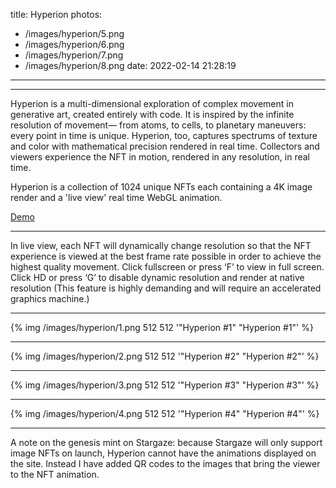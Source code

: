 title: Hyperion
photos:
  - /images/hyperion/5.png
  - /images/hyperion/6.png
  - /images/hyperion/7.png
  - /images/hyperion/8.png
date: 2022-02-14 21:28:19
---
---

Hyperion is a multi-dimensional exploration of complex movement in generative art, created entirely with code. It is inspired by the infinite resolution of movement— from atoms, to cells, to planetary maneuvers: every point in time is unique. Hyperion, too, captures spectrums of texture and color with mathematical precision rendered in real time. Collectors and viewers experience the NFT in motion, rendered in any resolution, in real time.

Hyperion is a collection of 1024 unique NFTs each containing a 4K image render and a 'live view' real time WebGL animation.

[Demo](https://stewart.codes/static/hyperion-demo/)

---

In live view, each NFT will dynamically change resolution so that the NFT experience is viewed at the best frame rate possible in order to achieve the highest quality movement. 
Click fullscreen or press ‘F’ to view in full screen.
Click HD or press ‘G’ to disable dynamic resolution and render at native resolution (This feature is highly demanding and will require an accelerated graphics machine.)

---

{% img  /images/hyperion/1.png 512 512 '"Hyperion #1" "Hyperion #1"' %}

---

{% img  /images/hyperion/2.png 512 512 '"Hyperion #2" "Hyperion #2"' %}

---

{% img  /images/hyperion/3.png 512 512 '"Hyperion #3" "Hyperion #3"' %}

---

{% img  /images/hyperion/4.png 512 512 '"Hyperion #4" "Hyperion #4"' %}

---

A note on the genesis mint on Stargaze: because Stargaze will only support image NFTs on launch, Hyperion cannot have the animations displayed on the site. Instead I have added QR codes to the images that bring the viewer to the NFT animation.

